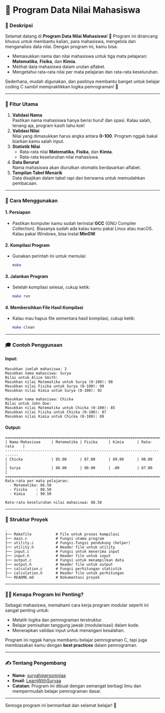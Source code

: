# 📘 Program Data Nilai Mahasiswa

### 🎯 Deskripsi

Selamat datang di **Program Data Nilai Mahasiswa**! 🎉 Program ini dirancang khusus untuk membantu kalian, para mahasiswa, mengelola dan menganalisis data nilai. Dengan program ini, kamu bisa:

- Memasukkan nama dan nilai mahasiswa untuk tiga mata pelajaran: **Matematika**, **Fisika**, dan **Kimia**.
- Melihat data mahasiswa dalam urutan alfabet.
- Mengetahui rata-rata nilai per mata pelajaran dan rata-rata keseluruhan.

Sederhana, mudah digunakan, dan pastinya membantu banget untuk belajar coding C sambil mempraktikkan logika pemrograman! 🚀

---

### 🌟 Fitur Utama

1. **Validasi Nama**  
   Pastikan nama mahasiswa hanya berisi huruf dan spasi. Kalau salah, tenang aja, program kasih tahu kok!
2. **Validasi Nilai**  
   Nilai yang dimasukkan harus angka antara **0-100**. Program nggak bakal biarkan kamu salah input.
3. **Statistik Nilai**
   - Rata-rata nilai **Matematika**, **Fisika**, dan **Kimia**.
   - Rata-rata keseluruhan nilai mahasiswa.
4. **Data Berurut**  
   Nama mahasiswa akan diurutkan otomatis berdasarkan alfabet.
5. **Tampilan Tabel Menarik**  
   Data disajikan dalam tabel rapi dan berwarna untuk memudahkan pembacaan.

---

### 🔧 Cara Menggunakan

#### 1. **Persiapan**

- Pastikan komputer kamu sudah terinstal **GCC** (GNU Compiler Collection). Biasanya sudah ada kalau kamu pakai Linux atau macOS. Kalau pakai Windows, bisa instal **MinGW**.

#### 2. **Kompilasi Program**

- Gunakan perintah ini untuk memulai:
  ```bash
  make
  ```

#### 3. **Jalankan Program**

- Setelah kompilasi selesai, cukup ketik:
  ```bash
  make run
  ```

#### 4. **Membersihkan File Hasil Kompilasi**

- Kalau mau hapus file sementara hasil kompilasi, cukup ketik:
  ```bash
  make clean
  ```

---

### 🎓 Contoh Penggunaan

#### **Input:**

```
Masukkan jumlah mahasiswa: 2
Masukkan nama mahasiswa: Surya
Nilai untuk Alice Smith:
Masukkan nilai Matematika untuk Surya (0-100): 88
Masukkan nilai Fisika untuk Surya (0-100): 90
Masukkan nilai Kimia untuk Surya (0-100): 92

Masukkan nama mahasiswa: Chicka
Nilai untuk John Doe:
Masukkan nilai Matematika untuk Chicka (0-100): 85
Masukkan nilai Fisika untuk Chicka (0-100): 87
Masukkan nilai Kimia untuk Chicka (0-100): 89
```

#### **Output:**

```
============================================================================
| Nama Mahasiswa     | Matematika | Fisika     | Kimia      | Rata-rata    |
----------------------------------------------------------------------------
| Chicka             | 85.00      | 87.00      | 89.00      | 90.00        |
| Surya              | 88.00      | 90.00      | .00        | 87.00        |
============================================================================
Rata-rata per mata pelajaran:
  - Matematika: 86.50
  - Fisika    : 88.50
  - Kimia     : 90.50

Rata-rata keseluruhan nilai mahasiswa: 88.50
```

---

### 📂 Struktur Proyek

```plaintext
.
├── Makefile           # File untuk proses kompilasi
├── main.c             # Fungsi utama program
├── utility.c          # Fungsi-fungsi pendukung (helper)
├── utility.h          # Header file untuk utility
├── input.c            # Fungsi untuk menerima input
├── input.h            # Header file untuk input
├── output.c           # Fungsi untuk menampilkan data
├── output.h           # Header file untuk output
├── calculation.c      # Fungsi perhitungan statistik
├── calculation.h      # Header file untuk perhitungan
└── README.md          # Dokumentasi proyek
```

---

### 🧑‍💻 Kenapa Program Ini Penting?

Sebagai mahasiswa, memahami cara kerja program modular seperti ini sangat penting untuk:

- Melatih logika dan pemrograman terstruktur.
- Belajar pemisahan tanggung jawab (modularisasi) dalam kode.
- Menerapkan validasi input untuk menangani kesalahan.

Program ini nggak hanya membantu belajar pemrograman C, tapi juga membiasakan kamu dengan **best practices** dalam pemrograman.

---

### ✍️ Tentang Pengembang

- **Nama**: [suryahipersomniaa](https://www.instagram.com/suryahipersomniaa/)
- **Email**: [LearnWithSuryaa](mailto:davindra514@gmail.com?subject=Feedback%20Program%20Data%20Nilai%20Mahasiswa&body=Halo%20Davindra,%0A%0ASaya%20ingin%20memberikan%20feedback%20tentang%20program%20Data%20Nilai%20Mahasiswa%20yang%20saya%20gunakan.%0A%0A%5BTuliskan%20pesan%20Anda%20di%20sini%5D%0A%0ATerima%20kasih!)
- **Catatan**: Program ini dibuat dengan semangat berbagi ilmu dan mempermudah belajar pemrograman dasar.

---

Semoga program ini bermanfaat dan selamat belajar! 🎉
